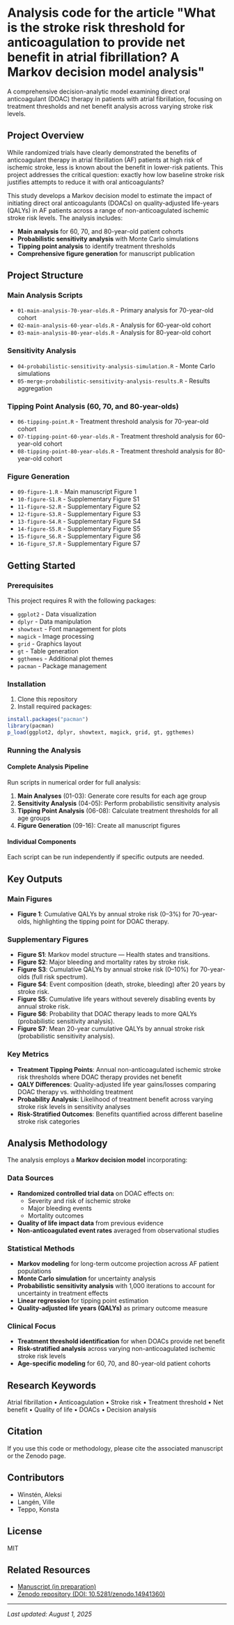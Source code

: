 # Analysis code for the article "What is the stroke risk threshold for anticoagulation to provide net benefit in atrial fibrillation? A Markov decision model analysis"

A comprehensive decision-analytic model examining direct oral anticoagulant (DOAC) therapy in patients with atrial fibrillation, focusing on treatment thresholds and net benefit analysis across varying stroke risk levels.

## Project Overview

While randomized trials have clearly demonstrated the benefits of anticoagulant therapy in atrial fibrillation (AF) patients at high risk of ischemic stroke, less is known about the benefit in lower-risk patients. This project addresses the critical question: exactly how low baseline stroke risk justifies attempts to reduce it with oral anticoagulants?

This study develops a Markov decision model to estimate the impact of initiating direct oral anticoagulants (DOACs) on quality-adjusted life-years (QALYs) in AF patients across a range of non-anticoagulated ischemic stroke risk levels. The analysis includes:

- **Main analysis** for 60, 70, and 80-year-old patient cohorts
- **Probabilistic sensitivity analysis** with Monte Carlo simulations
- **Tipping point analysis** to identify treatment thresholds
- **Comprehensive figure generation** for manuscript publication

## Project Structure

### Main Analysis Scripts
- `01-main-analysis-70-year-olds.R` - Primary analysis for 70-year-old cohort
- `02-main-analysis-60-year-olds.R` - Analysis for 60-year-old cohort  
- `03-main-analysis-80-year-olds.R` - Analysis for 80-year-old cohort

### Sensitivity Analysis
- `04-probabilistic-sensitivity-analysis-simulation.R` - Monte Carlo simulations
- `05-merge-probabilistic-sensitivity-analysis-results.R` - Results aggregation

### Tipping Point Analysis (60, 70, and 80-year-olds)
- `06-tipping-point.R` - Treatment threshold analysis for 70-year-old cohort
- `07-tipping-point-60-year-olds.R` - Treatment threshold analysis for 60-year-old cohort
- `08-tipping-point-80-year-olds.R` - Treatment threshold analysis for 80-year-old cohort

### Figure Generation
- `09-figure-1.R` - Main manuscript Figure 1
- `10-figure-S1.R` - Supplementary Figure S1
- `11-figure-S2.R` - Supplementary Figure S2
- `12-figure-S3.R` - Supplementary Figure S3
- `13-figure-S4.R` - Supplementary Figure S4
- `14-figure-S5.R` - Supplementary Figure S5
- `15-figure_S6.R` - Supplementary Figure S6
- `16-figure_S7.R` - Supplementary Figure S7


## Getting Started

### Prerequisites

This project requires R with the following packages:
- `ggplot2` - Data visualization
- `dplyr` - Data manipulation
- `showtext` - Font management for plots
- `magick` - Image processing
- `grid` - Graphics layout
- `gt` - Table generation
- `ggthemes` - Additional plot themes
- `pacman` - Package management

### Installation

1. Clone this repository
2. Install required packages:
```r
install.packages("pacman")
library(pacman)
p_load(ggplot2, dplyr, showtext, magick, grid, gt, ggthemes)
```

### Running the Analysis

#### Complete Analysis Pipeline
Run scripts in numerical order for full analysis:

1. **Main Analyses** (01-03): Generate core results for each age group
2. **Sensitivity Analysis** (04-05): Perform probabilistic sensitivity analysis
3. **Tipping Point Analysis** (06-08): Calculate treatment thresholds for all age groups
4. **Figure Generation** (09-16): Create all manuscript figures

#### Individual Components
Each script can be run independently if specific outputs are needed.

## Key Outputs

### Main Figures
- **Figure 1**: Cumulative QALYs by annual stroke risk (0–3%) for 70-year-olds, highlighting the tipping point for DOAC therapy.

### Supplementary Figures
- **Figure S1**: Markov model structure — Health states and transitions.
- **Figure S2**: Major bleeding and mortality rates by stroke risk.
- **Figure S3**: Cumulative QALYs by annual stroke risk (0–10%) for 70-year-olds (full risk spectrum).
- **Figure S4**: Event composition (death, stroke, bleeding) after 20 years by stroke risk.
- **Figure S5**: Cumulative life years without severely disabling events by annual stroke risk.
- **Figure S6**: Probability that DOAC therapy leads to more QALYs (probabilistic sensitivity analysis).
- **Figure S7**: Mean 20-year cumulative QALYs by annual stroke risk (probabilistic sensitivity analysis).

### Key Metrics
- **Treatment Tipping Points**: Annual non-anticoagulated ischemic stroke risk thresholds where DOAC therapy provides net benefit
- **QALY Differences**: Quality-adjusted life year gains/losses comparing DOAC therapy vs. withholding treatment
- **Probability Analysis**: Likelihood of treatment benefit across varying stroke risk levels in sensitivity analyses
- **Risk-Stratified Outcomes**: Benefits quantified across different baseline stroke risk categories

## Analysis Methodology

The analysis employs a **Markov decision model** incorporating:

### Data Sources
- **Randomized controlled trial data** on DOAC effects on:
  - Severity and risk of ischemic stroke
  - Major bleeding events
  - Mortality outcomes
- **Quality of life impact data** from previous evidence
- **Non-anticoagulated event rates** averaged from observational studies

### Statistical Methods
- **Markov modeling** for long-term outcome projection across AF patient populations
- **Monte Carlo simulation** for uncertainty analysis
- **Probabilistic sensitivity analysis** with 1,000 iterations to account for uncertainty in treatment effects
- **Linear regression** for tipping point estimation
- **Quality-adjusted life years (QALYs)** as primary outcome measure

### Clinical Focus
- **Treatment threshold identification** for when DOACs provide net benefit
- **Risk-stratified analysis** across varying non-anticoagulated ischemic stroke risk levels
- **Age-specific modeling** for 60, 70, and 80-year-old patient cohorts

## Research Keywords

Atrial fibrillation • Anticoagulation • Stroke risk • Treatment threshold • Net benefit • Quality of life • DOACs • Decision analysis

## Citation

If you use this code or methodology, please cite the associated manuscript or the Zenodo page.

## Contributors

- Winstén, Aleksi
- Langén, Ville
- Teppo, Konsta

## License

MIT

## Related Resources

- [Manuscript (in preparation)](TBD)
- [Zenodo repository (DOI: 10.5281/zenodo.14941360)](https://doi.org/10.5281/zenodo.14941360)

---

*Last updated: August 1, 2025* 